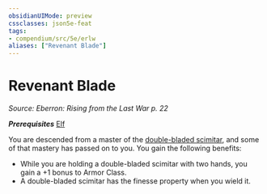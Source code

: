```yaml
---
obsidianUIMode: preview
cssclasses: json5e-feat
tags:
- compendium/src/5e/erlw
aliases: ["Revenant Blade"]
---
```

# Revenant Blade
*Source: Eberron: Rising from the Last War p. 22*  

***Prerequisites*** [Elf](../../races/elf.md#)

You are descended from a master of the [double-bladed scimitar](double-bladed-scimitar-erlw.md#), and some of that mastery has passed on to you. You gain the following benefits:

- While you are holding a double-bladed scimitar with two hands, you gain a +1 bonus to Armor Class.  
- A double-bladed scimitar has the finesse property when you wield it.